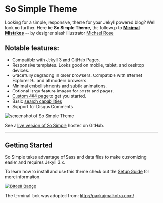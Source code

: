 # So Simple Theme 

Looking for a simple, responsive, theme for your Jekyll powered blog? Well look no further. Here be **So Simple Theme**, the followup to [**Minimal Mistakes**](http://mmistakes.github.io/minimal-mistakes/) -- by designer slash illustrator [Michael Rose](http://mademistakes.com).

## Notable features:

* Compatible with Jekyll 3 and GitHub Pages.
* Responsive templates. Looks good on mobile, tablet, and desktop devices.
* Gracefully degrading in older browsers. Compatible with Internet Explorer 9+ and all modern browsers.
* Minimal embellishments and subtle animations.
* Optional large feature images for posts and pages.
* [Custom 404 page](http://mmistakes.github.io/so-simple-theme/404.html) to get you started.
* Basic [search capabilities](https://github.com/mathaywarduk/jekyll-search)
* Support for Disqus Comments

![screenshot of So Simple Theme](http://mmistakes.github.io/so-simple-theme/images/so-simple-theme-preview.jpg)

See a [live version of So Simple](http://mmistakes.github.io/so-simple-theme/) hosted on GitHub.

---

## Getting Started

So Simple takes advantage of Sass and data files to make customizing easier and requires Jekyll 3.x.

To learn how to install and use this theme check out the [Setup Guide](http://mmistakes.github.io/so-simple-theme/theme-setup/) for more information.

[![Bitdeli Badge](https://d2weczhvl823v0.cloudfront.net/mmistakes/so-simple-theme/trend.png)](https://bitdeli.com/free "Bitdeli Badge")

The terminal look was adopted from: http://pankajmalhotra.com/ .
